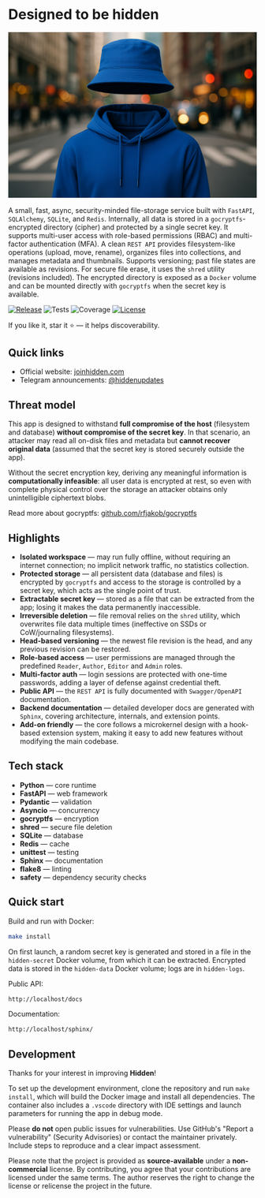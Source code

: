 # Designed to be hidden

![Designed to be hidden](img/hidden.png)

A small, fast, async, security-minded file-storage service built with `FastAPI`, `SQLAlchemy`, `SQLite`, and `Redis`. Internally, all data is stored in a `gocryptfs`-encrypted directory (cipher) and protected by a single secret key. It supports multi-user access with role-based permissions (RBAC) and multi-factor authentication (MFA). A clean `REST API` provides filesystem-like operations (upload, move, rename), organizes files into collections, and manages metadata and thumbnails. Supports versioning; past file states are available as revisions. For secure file erase, it uses the `shred` utility (revisions included). The encrypted directory is exposed as a `Docker` volume and can be mounted directly with `gocryptfs` when the secret key is available.

[![Release](https://img.shields.io/github/v/tag/artabramov/hidden?sort=semver&label=Release&color=2f81f7)](https://github.com/artabramov/hidden/blob/master/CHANGELOG.md)
![Tests](https://img.shields.io/badge/Tests-Passed-2f81f7)
![Coverage](https://img.shields.io/badge/Coverage-54%-2f81f7)
[![License](https://img.shields.io/badge/License-Non--Commercial-2f81f7)](https://github.com/artabramov/hidden/blob/master/LICENSE)

If you like it, star it ⭐ — it helps discoverability.  

## Quick links
- Official website: [joinhidden.com](https://joinhidden.com)
- Telegram announcements: [@hiddenupdates](https://t.me/hiddenupdates)

## Threat model

This app is designed to withstand **full compromise of the host** (filesystem and database) **without compromise of the secret key**. In that scenario, an attacker may read all on-disk files and metadata but **cannot recover original data** (assumed that the secret key is stored securely outside the app).

Without the secret encryption key, deriving any meaningful information is **computationally infeasible**: all user data is encrypted at rest, so even with complete physical control over the storage an attacker obtains only unintelligible ciphertext blobs.

Read more about gocryptfs: [github.com/rfjakob/gocryptfs](https://github.com/rfjakob/gocryptfs)

## Highlights

- **Isolated workspace** — may run fully offline, without requiring an internet connection; no implicit network traffic, no statistics collection.
- **Protected storage** — all persistent data (database and files) is encrypted by `gocryptfs` and access to the storage is controlled by a secret key, which acts as the single point of trust.
- **Extractable secret key** — stored as a file that can be extracted from the app; losing it makes the data permanently inaccessible.
- **Irreversible deletion** — file removal relies on the `shred` utility, which overwrites file data multiple times (ineffective on SSDs or CoW/journaling filesystems).
- **Head-based versioning** — the newest file revision is the head, and any previous revision can be restored.
- **Role-based access** — user permissions are managed through the predefined `Reader`, `Author`, `Editor` and `Admin` roles.
- **Multi-factor auth** — login sessions are protected with one-time passwords, adding a layer of defense against credential theft.
- **Public API** — the `REST API` is fully documented with `Swagger/OpenAPI` documentation.
- **Backend documentation** — detailed developer docs are generated with `Sphinx`, covering architecture, internals, and extension points. 
- **Add-on friendly** — the core follows a microkernel design with a hook-based extension system, making it easy to add new features without modifying the main codebase.  

## Tech stack

- **Python** — core runtime  
- **FastAPI** — web framework  
- **Pydantic** — validation  
- **Asyncio** — concurrency  
- **gocryptfs** — encryption  
- **shred** — secure file deletion  
- **SQLite** — database  
- **Redis** — cache  
- **unittest** — testing  
- **Sphinx** — documentation  
- **flake8** — linting  
- **safety** — dependency security checks 

## Quick start

Build and run with Docker:
```bash
make install
```

On first launch, a random secret key is generated and stored in a file in the `hidden-secret` Docker volume, from which it can be extracted. Encrypted data is stored in the `hidden-data` Docker volume; logs are in `hidden-logs`.

Public API:
```bash
http://localhost/docs
```

Documentation:
```bash
http://localhost/sphinx/
```

## Development

Thanks for your interest in improving **Hidden**!

To set up the development environment, clone the repository and run `make install`, which will build the Docker image and install all dependencies. The container also includes a `.vscode` directory with IDE settings and launch parameters for running the app in debug mode.

Please **do not** open public issues for vulnerabilities. Use GitHub's "Report a vulnerability" (Security Advisories) or contact the maintainer privately. Include steps to reproduce and a clear impact assessment.

Please note that the project is provided as **source-available** under a **non-commercial** license. By contributing, you agree that your contributions are licensed under the same terms. The author reserves the right to change the license or relicense the project in the future.
